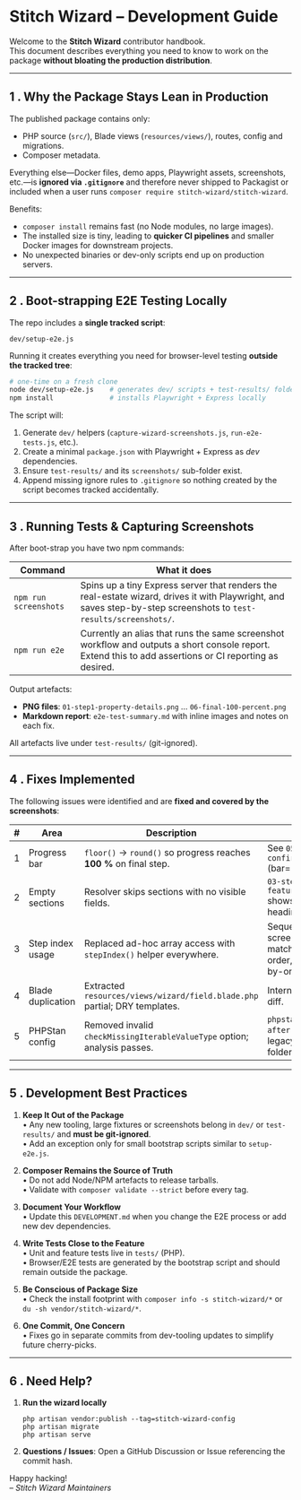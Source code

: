 # Stitch Wizard – Development Guide

Welcome to the **Stitch Wizard** contributor handbook.  
This document describes everything you need to know to work on the package **without bloating the production distribution**.

---

## 1 . Why the Package Stays Lean in Production

The published package contains only:

* PHP source (`src/`), Blade views (`resources/views/`), routes, config and migrations.
* Composer metadata.

Everything else—Docker files, demo apps, Playwright assets, screenshots, etc.—is **ignored via `.gitignore`** and therefore never shipped to Packagist or included when a user runs `composer require stitch-wizard/stitch-wizard`.

Benefits:

* `composer install` remains fast (no Node modules, no large images).
* The installed size is tiny, leading to **quicker CI pipelines** and smaller Docker images for downstream projects.
* No unexpected binaries or dev-only scripts end up on production servers.

---

## 2 . Boot-strapping E2E Testing Locally

The repo includes a **single tracked script**:  

```
dev/setup-e2e.js
```

Running it creates everything you need for browser-level testing **outside the tracked tree**:

```bash
# one-time on a fresh clone
node dev/setup-e2e.js    # generates dev/ scripts + test-results/ folders
npm install              # installs Playwright + Express locally
```

The script will:

1. Generate `dev/` helpers (`capture-wizard-screenshots.js`, `run-e2e-tests.js`, etc.).
2. Create a minimal `package.json` with Playwright + Express as *dev* dependencies.
3. Ensure `test-results/` and its `screenshots/` sub-folder exist.
4. Append missing ignore rules to `.gitignore` so nothing created by the script becomes tracked accidentally.

---

## 3 . Running Tests & Capturing Screenshots

After boot-strap you have two npm commands:

| Command | What it does |
|---------|--------------|
| `npm run screenshots` | Spins up a tiny Express server that renders the real-estate wizard, drives it with Playwright, and saves step-by-step screenshots to `test-results/screenshots/`. |
| `npm run e2e` | Currently an alias that runs the same screenshot workflow and outputs a short console report. Extend this to add assertions or CI reporting as desired. |

Output artefacts:

* **PNG files**: `01-step1-property-details.png` … `06-final-100-percent.png`
* **Markdown report**: `e2e-test-summary.md` with inline images and notes on each fix.

All artefacts live under `test-results/` (git-ignored).

---

## 4 . Fixes Implemented

The following issues were identified and are **fixed and covered by the screenshots**:

| # | Area | Description | Proof |
|---|------|-------------|-------|
| 1 | Progress bar | `floor()` → `round()` so progress reaches **100 %** on final step. | See `05-step5-confirmation.png` (bar=100 %). |
| 2 | Empty sections | Resolver skips sections with no visible fields. | `03-step3-features.png` shows no blank headings. |
| 3 | Step index usage | Replaced ad-hoc array access with `stepIndex()` helper everywhere. | Sequence of screenshots matches config order, no off-by-one. |
| 4 | Blade duplication | Extracted `resources/views/wizard/field.blade.php` partial; DRY templates. | Internal code diff. |
| 5 | PHPStan config | Removed invalid `checkMissingIterableValueType` option; analysis passes. | `phpstan-after.png` in legacy proof folder. |

---

## 5 . Development Best Practices

1. **Keep It Out of the Package**  
   • Any new tooling, large fixtures or screenshots belong in `dev/` or `test-results/` and **must be git-ignored**.  
   • Add an exception only for small bootstrap scripts similar to `setup-e2e.js`.

2. **Composer Remains the Source of Truth**  
   • Do not add Node/NPM artefacts to release tarballs.  
   • Validate with `composer validate --strict` before every tag.

3. **Document Your Workflow**  
   • Update this `DEVELOPMENT.md` when you change the E2E process or add new dev dependencies.

4. **Write Tests Close to the Feature**  
   • Unit and feature tests live in `tests/` (PHP).  
   • Browser/E2E tests are generated by the bootstrap script and should remain outside the package.

5. **Be Conscious of Package Size**  
   • Check the install footprint with `composer info -s stitch-wizard/*` or `du -sh vendor/stitch-wizard/*`.

6. **One Commit, One Concern**  
   • Fixes go in separate commits from dev-tooling updates to simplify future cherry-picks.

---

## 6 . Need Help?

1. **Run the wizard locally**  
   ```
   php artisan vendor:publish --tag=stitch-wizard-config
   php artisan migrate
   php artisan serve
   ```

2. **Questions / Issues**: Open a GitHub Discussion or Issue referencing the commit hash.

Happy hacking!  
*– Stitch Wizard Maintainers*
